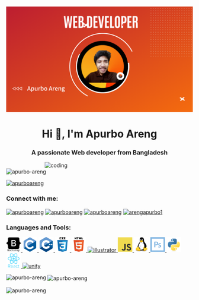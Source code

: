 ![logo](https://github.com/Apurbo-Areng/Apurbo-Areng/blob/main/Github%20Banner%20apu.png)
<h1 align="center">Hi 👋, I'm Apurbo Areng</h1>
<h3 align="center">A passionate Web developer from Bangladesh</h3>

<img align="right" alt="coding" width="400" src="https://user-images.githubusercontent.com/126307772/229374980-382efcb4-49df-4609-8a59-abb1b061b98c.png">

<p align="left"> <img src="https://komarev.com/ghpvc/?username=apurbo-areng&label=Profile%20views&color=0e75b6&style=flat" alt="apurbo-areng" /> </p>

<p align="left"> <a href="https://twitter.com/apurboareng" target="blank"><img src="https://img.shields.io/twitter/follow/apurboareng?logo=twitter&style=for-the-badge" alt="apurboareng" /></a> </p>

<h3 align="left">Connect with me:</h3>
<p align="left">
<a href="https://twitter.com/apurboareng" target="blank"><img align="center" src="https://raw.githubusercontent.com/rahuldkjain/github-profile-readme-generator/master/src/images/icons/Social/twitter.svg" alt="apurboareng" height="30" width="40" /></a>
<a href="https://linkedin.com/in/apurboareng" target="blank"><img align="center" src="https://raw.githubusercontent.com/rahuldkjain/github-profile-readme-generator/master/src/images/icons/Social/linked-in-alt.svg" alt="apurboareng" height="30" width="40" /></a>
<a href="https://fb.com/apurboareng" target="blank"><img align="center" src="https://raw.githubusercontent.com/rahuldkjain/github-profile-readme-generator/master/src/images/icons/Social/facebook.svg" alt="apurboareng" height="30" width="40" /></a>
<a href="https://instagram.com/arengapurbo1" target="blank"><img align="center" src="https://raw.githubusercontent.com/rahuldkjain/github-profile-readme-generator/master/src/images/icons/Social/instagram.svg" alt="arengapurbo1" height="30" width="40" /></a>
</p>

<h3 align="left">Languages and Tools:</h3>
<p align="left"> <a href="https://getbootstrap.com" target="_blank" rel="noreferrer"> <img src="https://raw.githubusercontent.com/devicons/devicon/master/icons/bootstrap/bootstrap-plain-wordmark.svg" alt="bootstrap" width="40" height="40"/> </a> <a href="https://www.cprogramming.com/" target="_blank" rel="noreferrer"> <img src="https://raw.githubusercontent.com/devicons/devicon/master/icons/c/c-original.svg" alt="c" width="40" height="40"/> </a> <a href="https://www.w3schools.com/cpp/" target="_blank" rel="noreferrer"> <img src="https://raw.githubusercontent.com/devicons/devicon/master/icons/cplusplus/cplusplus-original.svg" alt="cplusplus" width="40" height="40"/> </a> <a href="https://www.w3schools.com/css/" target="_blank" rel="noreferrer"> <img src="https://raw.githubusercontent.com/devicons/devicon/master/icons/css3/css3-original-wordmark.svg" alt="css3" width="40" height="40"/> </a> <a href="https://www.w3.org/html/" target="_blank" rel="noreferrer"> <img src="https://raw.githubusercontent.com/devicons/devicon/master/icons/html5/html5-original-wordmark.svg" alt="html5" width="40" height="40"/> </a> <a href="https://www.adobe.com/in/products/illustrator.html" target="_blank" rel="noreferrer"> <img src="https://www.vectorlogo.zone/logos/adobe_illustrator/adobe_illustrator-icon.svg" alt="illustrator" width="40" height="40"/> </a> <a href="https://developer.mozilla.org/en-US/docs/Web/JavaScript" target="_blank" rel="noreferrer"> <img src="https://raw.githubusercontent.com/devicons/devicon/master/icons/javascript/javascript-original.svg" alt="javascript" width="40" height="40"/> </a> <a href="https://www.linux.org/" target="_blank" rel="noreferrer"> <img src="https://raw.githubusercontent.com/devicons/devicon/master/icons/linux/linux-original.svg" alt="linux" width="40" height="40"/> </a> <a href="https://www.photoshop.com/en" target="_blank" rel="noreferrer"> <img src="https://raw.githubusercontent.com/devicons/devicon/master/icons/photoshop/photoshop-line.svg" alt="photoshop" width="40" height="40"/> </a> <a href="https://www.python.org" target="_blank" rel="noreferrer"> <img src="https://raw.githubusercontent.com/devicons/devicon/master/icons/python/python-original.svg" alt="python" width="40" height="40"/> </a> <a href="https://reactjs.org/" target="_blank" rel="noreferrer"> <img src="https://raw.githubusercontent.com/devicons/devicon/master/icons/react/react-original-wordmark.svg" alt="react" width="40" height="40"/> </a> <a href="https://unity.com/" target="_blank" rel="noreferrer"> <img src="https://www.vectorlogo.zone/logos/unity3d/unity3d-icon.svg" alt="unity" width="40" height="40"/> </a> </p>

<p><img align="left" src="https://github-readme-stats.vercel.app/api/top-langs?username=apurbo-areng&show_icons=true&locale=en&layout=compact" alt="apurbo-areng" /></p>

<p>&nbsp;<img align="center" src="https://github-readme-stats.vercel.app/api?username=apurbo-areng&show_icons=true&locale=en" alt="apurbo-areng" /></p>

<p><img align="center" src="https://github-readme-streak-stats.herokuapp.com/?user=apurbo-areng&" alt="apurbo-areng" /></p>
